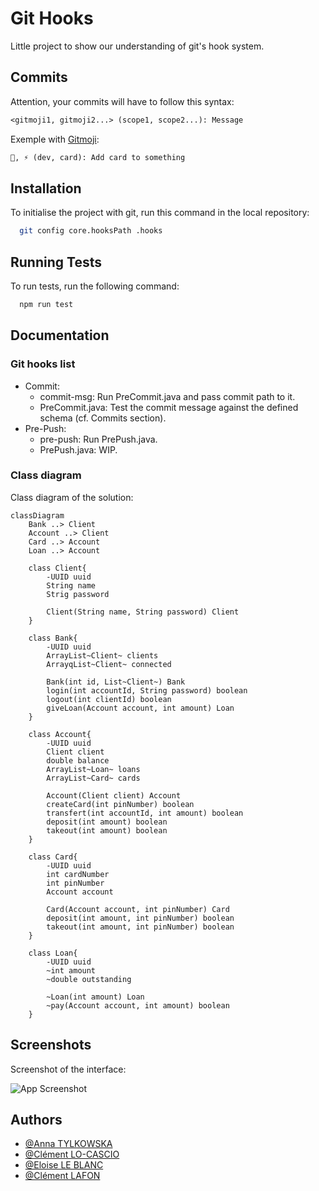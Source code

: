 
# Git Hooks

Little project to show our understanding of git's hook system.

## Commits

Attention, your commits will have to follow this syntax:

```txt
<gitmoji1, gitmoji2...> (scope1, scope2...): Message
```
Exemple with [Gitmoji](https://gitmoji.dev/):
```txt
🎨, ⚡️ (dev, card): Add card to something
```

## Installation

To initialise the project with git, run this command in the local repository:

```bash
  git config core.hooksPath .hooks
```

    
## Running Tests

To run tests, run the following command:

```bash
  npm run test
```


## Documentation

### Git hooks list
- Commit: 
  - commit-msg: Run PreCommit.java and pass commit path to it.
  - PreCommit.java: Test the commit message against the defined schema (cf. Commits section).
- Pre-Push:
  - pre-push: Run PrePush.java.
  - PrePush.java: WIP.

### Class diagram

Class diagram of the solution:

```mermaid
classDiagram
    Bank ..> Client
    Account ..> Client
    Card ..> Account
    Loan ..> Account

    class Client{
        -UUID uuid
        String name
        Strig password

        Client(String name, String password) Client
    }

    class Bank{
        -UUID uuid
        ArrayList~Client~ clients
        ArrayqList~Client~ connected

        Bank(int id, List~Client~) Bank
        login(int accountId, String password) boolean
        logout(int clientId) boolean
        giveLoan(Account account, int amount) Loan
    }

    class Account{
        -UUID uuid
        Client client
        double balance
        ArrayList~Loan~ loans
        ArrayList~Card~ cards

        Account(Client client) Account
        createCard(int pinNumber) boolean
        transfert(int accountId, int amount) boolean
        deposit(int amount) boolean
        takeout(int amount) boolean
    }

    class Card{
        -UUID uuid
        int cardNumber
        int pinNumber
        Account account

        Card(Account account, int pinNumber) Card
        deposit(int amount, int pinNumber) boolean
        takeout(int amount, int pinNumber) boolean
    }

    class Loan{
        -UUID uuid
        ~int amount
        ~double outstanding

        ~Loan(int amount) Loan
        ~pay(Account account, int amount) boolean
    }
```

## Screenshots
Screenshot of the interface:

![App Screenshot](https://via.placeholder.com/468x300?text=App+Screenshot+Here)


## Authors

- [@Anna TYLKOWSKA](https://www.github.com/annaty)
- [@Clément LO-CASCIO](https://www.github.com/ClemLcs)
- [@Eloise LE BLANC](https://www.github.com/eloiseLBC)
- [@Clément LAFON](https://www.github.com/L-Clem)

